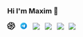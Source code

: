 ### Hi I'm Maxim 👋

 [<img src="https://github.com/Batteryxv88/Batteryxv88/blob/main/svg/codewars.svg" width="3.5%"/>](https://www.codewars.com/users/Batteryxv88)  &nbsp; [<img src="https://github.com/Batteryxv88/Batteryxv88/blob/main/svg/telega.svg" width="3.5%"/>](https://t.me/greenwater_me)  &nbsp; [<img src="https://img.icons8.com/color/48/000000/twitter.png" width="3.5%"/>](https://twitter.com/vtedfbnnn)  &nbsp; [<img src="https://img.icons8.com/color/48/000000/linkedin.png" width="3.5%"/>](https://www.linkedin.com/in/greenwater-me/)  &nbsp; [<img src="https://img.icons8.com/fluent/48/000000/instagram-new.png" width="3.5%"/>](https://www.instagram.com/green.waterview/)  &nbsp; <a href="mailto:mvkovalyov@gmail.com"> <img src="https://img.icons8.com/fluent/48/000000/gmail.png" width="3.5%"/>
